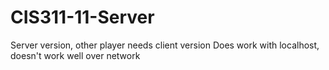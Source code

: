 # CIS311-11-Server
Server version, other player needs client version
Does work with localhost, doesn't work well over network
